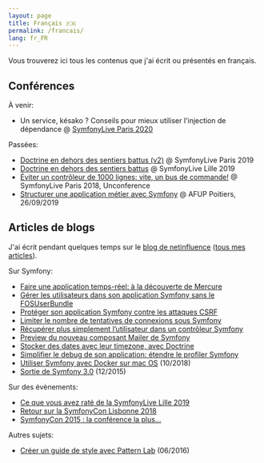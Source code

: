 ```yaml
---
layout: page
title: Français 🇫🇷
permalink: /francais/
lang: fr_FR
---
```


Vous trouverez ici tous les contenus que j'ai écrit ou présentés en français.

## Conférences

À venir:
 - Un service, késako ? Conseils pour mieux utiliser l'injection de dépendance @ [SymfonyLive Paris 2020](https://paris2020.live.symfony.com/)

Passées:
 - [Doctrine en dehors des sentiers battus (v2)](https://speakerdeck.com/romaricdrigon/doctrine-en-dehors-des-sentiers-battus-7020e5ed-33a1-4f1d-9bf1-ea9062bdf5ed) @ SymfonyLive Paris 2019
 - [Doctrine en dehors des sentiers battus](https://speakerdeck.com/romaricdrigon/doctrine-en-dehors-des-sentiers-battus) @ SymfonyLive Lille 2019
 - [Éviter un contrôleur de 1000 lignes: vite, un bus de commande!](https://speakerdeck.com/romaricdrigon/eviter-un-controleur-de-1000-lignes-vite-un-bus-de-commande) @ SymfonyLive Paris 2018, Unconference
 - [Structurer une application métier avec Symfony](https://speakerdeck.com/romaricdrigon/structurer-une-application-metier-avec-symfony) @ AFUP Poitiers, 26/09/2019


## Articles de blogs

J'ai écrit pendant quelques temps sur le [blog de netinfluence](https://blog.netinfluence.ch)
([tous mes articles](https://blog.netinfluence.ch/author/romaric/)).

Sur Symfony:
 - [Faire une application temps-réel: à la découverte de Mercure](https://blog.netinfluence.ch/2019/05/17/faire-une-application-temps-reel-a-la-decouverte-de-mercure/)
 - [Gérer les utilisateurs dans son application Symfony sans le FOSUserBundle](https://blog.netinfluence.ch/2019/05/10/gerer-les-utilisateurs-dans-son-application-symfony-sans-le-fosuserbundle/)
 - [Protéger son application Symfony contre les attaques CSRF](https://blog.netinfluence.ch/2019/05/03/proteger-son-application-symfony-contre-les-attaques-csrf/)
 - [Limiter le nombre de tentatives de connexions sous Symfony](https://blog.netinfluence.ch/2019/04/18/limiter-le-nombre-de-tentatives-de-connexions-sous-symfony/)
 - [Récupérer plus simplement l’utilisateur dans un contrôleur Symfony](https://blog.netinfluence.ch/2019/04/12/recuperer-plus-simplement-lutilisateur-dans-un-controleur-symfony/)
 - [Preview du nouveau composant Mailer de Symfony](https://blog.netinfluence.ch/2019/04/05/preview-du-nouveau-composant-mailer-de-symfony/)
 - [Stocker des dates avec leur timezone, avec Doctrine](https://blog.netinfluence.ch/2019/03/21/stocker-des-dates-avec-leur-timezone-avec-doctrine/)
 - [Simplifier le debug de son application: étendre le profiler Symfony](https://blog.netinfluence.ch/2019/03/15/simplifier-le-debug-de-son-application-etendre-le-profiler-symfony/)
 - [Utiliser Symfony avec Docker sur mac OS](https://blog.netinfluence.ch/2018/10/12/utiliser-symfony-avec-docker-sur-mac-os/) (10/2018)
 - [Sortie de Symfony 3.0](https://blog.netinfluence.ch/2015/12/07/sortie-de-symfony-3-0/) (12/2015)

Sur des évènements:
 - [Ce que vous avez raté de la SymfonyLive Lille 2019](https://blog.netinfluence.ch/2019/03/04/ce-que-vous-avez-rate-de-la-symfonylive-lille-2019/)
 - [Retour sur la SymfonyCon Lisbonne 2018](https://blog.netinfluence.ch/2018/12/12/retour-sur-la-symfonycon-lisbonne-2018/)
 - [SymfonyCon 2015 : la conférence la plus…](https://blog.netinfluence.ch/2015/12/11/symfonycon-2015-la-conference-la-plus/)

Autres sujets:
 - [Créer un guide de style avec Pattern Lab](https://blog.netinfluence.ch/2016/06/07/creer-guide-de-style-pattern-lab/) (06/2016)
